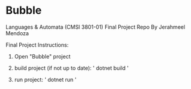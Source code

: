 # Bubble
Languages &amp; Automata (CMSI 3801-01) Final Project Repo
By Jerahmeel Mendoza


Final Project Instructions:

1. Open "Bubble" project 

2. build project (if not up to date):
     ' dotnet build '

3. run project:
     ' dotnet run '
